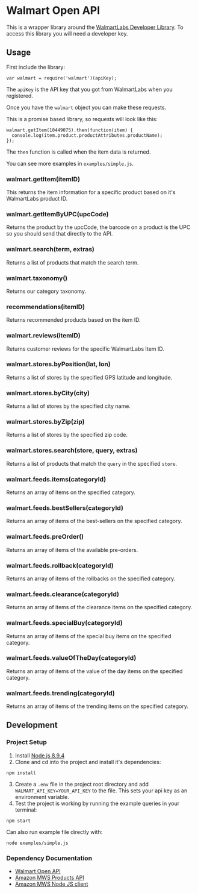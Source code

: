 Walmart Open API
================

This is a wrapper library around the [WalmartLabs Developer Library](https://developer.walmartlabs.com).
To access this library you will need a developer key.

## Usage

First include the library:

```
var walmart = require('walmart')(apiKey);
```

The `apiKey` is the API key that you got from WalmartLabs when you registered.

Once you have the `walmart` object you can make these requests.

This is a promise based library, so requests will look like this:

```
walmart.getItem(10449075).then(function(item) {
  console.log(item.product.productAttributes.productName);
});
```

The `then` function is called when the item data is returned.

You can see more examples in `examples/simple.js`.

### walmart.getItem(itemID)

This returns the item information for a specific product based on it's WalmartLabs product ID.

### walmart.getItemByUPC(upcCode)

Returns the product by the upcCode, the barcode on a product is the UPC so you should send that
directly to the API.

### walmart.search(term, extras)

Returns a list of products that match the search term.

### walmart.taxonomy()

Returns our category taxonomy.

### recommendations(itemID)

Returns recommended products based on the item ID.

### walmart.reviews(itemID)

Returns customer reviews for the specific WalmartLabs Item ID.

### walmart.stores.byPosition(lat, lon)

Returns a list of stores by the specified GPS latitude and longitude.

### walmart.stores.byCity(city)

Returns a list of stores by the specified city name.

### walmart.stores.byZip(zip)

Returns a list of stores by the specified zip code.

### walmart.stores.search(store, query, extras)

Returns a list of products that match the `query` in the specified `store`.

### walmart.feeds.items(categoryId)

Returns an array of items on the specified category.

### walmart.feeds.bestSellers(categoryId)

Returns an array of items of the best-sellers on the specified category.

### walmart.feeds.preOrder()

Returns an array of items of the available pre-orders.

### walmart.feeds.rollback(categoryId)

Returns an array of items of the rollbacks on the specified category.

### walmart.feeds.clearance(categoryId)

Returns an array of items of the clearance items on the specified category.

### walmart.feeds.specialBuy(categoryId)

Returns an array of items of the special buy items on the specified category.

### walmart.feeds.valueOfTheDay(categoryId)

Returns an array of items of the value of the day items on the specified category.

### walmart.feeds.trending(categoryId)

Returns an array of items of the trending items on the specified category.

## Development

### Project Setup
1. Install [Node js 8.9.4](https://nodejs.org/en/)
2. Clone and cd into the project and install it's dependencies:
  ```
  npm install
  ```
3. Create a `.env` file in the project root directory and add `WALMART_API_KEY=YOUR_API_KEY` to the file. This sets your api key as an environment variable.
4. Test the project is working by running the example queries in your terminal:
  ```
  npm start
  ```
  Can also run example file directly with:
  ```
  node examples/simple.js
  ```

### Dependency Documentation
* [Walmart Open API](https://developer.walmartlabs.com/docs/read/Special_Feeds)
* [Amazon MWS Products API](http://docs.developer.amazonservices.com/en_US/products/Products_Overview.html)
* [Amazon MWS Node JS client](https://github.com/devfacet/mws-product)
